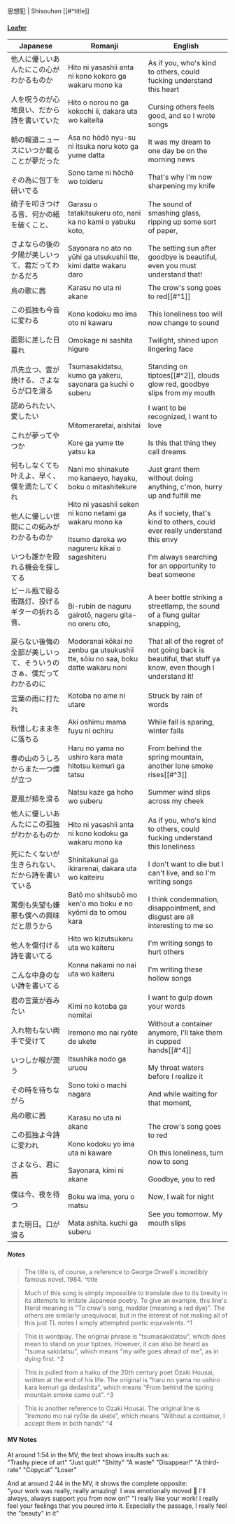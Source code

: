 思想犯 | Shisouhan [[#^title]]
#### [Loafer](https://docs.google.com/document/d/153g_6DuZVsZOvDAfa7fE-LChko2vfdMZaPwZhAFByjc)

| Japanese                                                                                                                     | Romanji                                                                                                                                                                                                                                                                  | English                                                                                                                                                                                                                                                                                                             |
| ---------------------------------------------------------------------------------------------------------------------------- | ------------------------------------------------------------------------------------------------------------------------------------------------------------------------------------------------------------------------------------------------------------------------ | ------------------------------------------------------------------------------------------------------------------------------------------------------------------------------------------------------------------------------------------------------------------------------------------------------------------- |
| 他人に優しいあんたにこの心がわかるものか<br><br>人を呪うのが心地良い、だから詩を書いていた<br><br>朝の報道ニュースにいつか載ることが夢だった<br><br>その為に包丁を研いでる                            | Hito ni yasashii anta ni kono kokoro ga wakaru mono ka<br><br>Hito o norou no ga kokochi ii, dakara uta wo kaiteita<br><br>Asa no hōdō nyu-su ni itsuka noru koto ga yume datta<br><br>Sono tame ni hōchō wo toideru                                                     | As if you, who's kind to others, could fucking understand this heart<br><br>Cursing others feels good, and so I wrote songs<br><br>It was my dream to one day be on the morning news<br><br>That's why I'm now sharpening my knife                                                                                  |
| 硝子を叩きつける音、何かの紙を破くこと、<br><br>さよならの後の夕陽が美しいって、君だってわかるだろ                                                                        | Garasu o tatakitsukeru oto, nani ka no kami o yabuku koto,<br><br>Sayonara no ato no yūhi ga utsukushii tte, kimi datte wakaru daro                                                                                                                                      | The sound of smashing glass, ripping up some sort of paper,<br><br>The setting sun after goodbye is beautiful, even you must understand that!                                                                                                                                                                       |
| 烏の歌に茜<br><br>この孤独も今音に変わる<br><br>面影に差した日暮れ<br><br>爪先立つ、雲が焼ける、さよならが口を滑る                                                        | Karasu no uta ni akane<br><br>Kono kodoku mo ima oto ni kawaru<br><br>Omokage ni sashita higure<br><br>Tsumasakidatsu, kumo ga yakeru, sayonara ga kuchi o suberu                                                                                                        | The crow's song goes to red[[#^1]]<br><br>This loneliness too will now change to sound<br><br>Twilight, shined upon lingering face<br><br>Standing on tiptoes[[#^2]], clouds glow red, goodbye slips from my mouth                                                                                                  |
| 認められたい、愛したい<br><br>これが夢ってやつか<br><br>何もしなくても叶えよ、早く、僕を満たしてくれ<br><br>他人に優しい世間にこの妬みがわかるものか<br><br>いつも誰かを殴れる機会を探してる               | Mitomeraretai, aishitai<br><br>Kore ga yume tte yatsu ka<br><br>Nani mo shinakute mo kanaeyo, hayaku, boku o mitashitekure<br><br>Hito ni yasashii seken ni kono netami ga wakaru mono ka<br><br>Itsumo dareka wo nagureru kikai o sagashiteru                           | I want to be recognized, I want to love<br><br>Is this that thing they call dreams<br><br>Just grant them without doing anything, c'mon, hurry up and fulfill me<br><br>As if society, that's kind to others, could ever really understand this envy<br><br>I'm always searching for an opportunity to beat someone |
| ビール瓶で殴る街路灯、投げるギターの折れる音、<br><br>戻らない後悔の全部が美しいって、そういうのさぁ、僕だってわかるのに                                                             | Bi-rubin de naguru gairotō, nageru gita- no oreru oto,<br><br>Modoranai kōkai no zenbu ga utsukushii tte, sōiu no saa, boku datte wakaru noni                                                                                                                            | A beer bottle striking a streetlamp, the sound of a flung guitar snapping,<br><br>That all of the regret of not going back is beautiful, that stuff ya know, even though I understand it!                                                                                                                           |
| 言葉の雨に打たれ<br><br>秋惜しむまま冬に落ちる<br><br>春の山のうしろからまた一つ煙が立つ<br><br>夏風が頬を滑る                                                          | Kotoba no ame ni utare<br><br>Aki oshimu mama fuyu ni ochiru<br><br>Haru no yama no ushiro kara mata hitotsu kemuri ga tatsu<br><br>Natsu kaze ga hoho wo suberu                                                                                                         | Struck by rain of words<br><br>While fall is sparing, winter falls<br><br>From behind the spring mountain, another lone smoke rises[[#^3]]<br><br>Summer wind slips across my cheek                                                                                                                                 |
| 他人に優しいあんたにこの孤独がわかるものか<br><br>死にたくないが生きられない、だから詩を書いている<br><br>罵倒も失望も嫌悪も僕への興味だと思うから<br><br>他人を傷付ける詩を書いてる<br><br>こんな中身のない詩を書いてる | Hito ni yasashii anta ni kono kodoku ga wakaru mono ka<br><br>Shinitakunai ga ikirarenai, dakara uta wo kaiteiru<br><br>Batō mo shitsubō mo ken'o mo boku e no kyōmi da to omou kara<br><br>Hito wo kizutsukeru uta wo kaiteru<br><br>Konna nakami no nai uta wo kaiteru | As if you, who's kind to others, could fucking understand this loneliness<br><br>I don't want to die but I can't live, and so I'm writing songs<br><br>I think condemnation, disappointment, and disgust are all interesting to me so<br><br>I'm writing songs to hurt others<br><br>I'm writing these hollow songs |
| 君の言葉が呑みたい<br><br>入れ物もない両手で受けて<br><br>いつしか喉が潤う<br><br>その時を待ちながら                                                               | Kimi no kotoba ga nomitai<br><br>Iremono mo nai ryōte de ukete<br><br>Itsushika nodo ga uruou<br><br>Sono toki o machi nagara                                                                                                                                            | I want to gulp down your words<br><br>Without a container anymore, I'll take them in cupped hands[[#^4]]<br><br>My throat waters before I realize it<br><br>And while waiting for that moment,                                                                                                                      |
| 烏の歌に茜<br><br>この孤独よ今詩に変われ<br><br>さよなら、君に茜<br><br>僕は今、夜を待つ<br><br>また明日。口が滑る                                                    | Karasu no uta ni akane<br><br>Kono kodoku yo ima uta ni kaware<br><br>Sayonara, kimi ni akane<br><br>Boku wa ima, yoru o matsu<br><br>Mata ashita. kuchi ga suberu                                                                                                       | The crow's song goes to red<br><br>Oh this loneliness, turn now to song<br><br>Goodbye, you to red<br><br>Now, I wait for night<br><br>See you tomorrow. My mouth slips                                                                                                                                             |
##### Notes
>The title is, of course, a reference to George Orwell's incredibly famous novel, 1984. ^title

>Much of this song is simply impossible to translate due to its brevity in its attempts to imitate Japanese poetry. To give an example, this line's literal meaning is "To crow's song, madder (meaning a red dye)". The others are similarly unequivocal, but in the interest of not making all of this just TL notes I simply attempted poetic equivalents. ^1

>This is wordplay. The original phrase is "tsumasakidatsu", which does mean to stand on your tiptoes. However, it can also be heard as "tsuma sakidatsu", which means "my wife goes ahead of me", as in dying first. ^2

>This is pulled from a haiku of the 20th century poet Ozaki Housai, written at the end of his life. The original is "haru no yama no ushiro kara kemuri ga dedashita", which means "From behind the spring mountain smoke came out". ^3

>This is another reference to Ozaki Housai. The original line is “Iremono mo nai ryōte de ukete”, which means “Without a container, I accept them in both hands” ^4

#### MV Notes
At around 1:54 in the MV, the text shows insults such as:  
"Trashy piece of art"
"Just quit!"
"Shitty"
"A waste"
"Disappear!"
"A third-rate"
"Copycat"
"Loser"  
  
And at around 2:44 in the MV, it shows the complete opposite:  
"your work was really, really amazing! 
I was emotionally moved 🥰
I'll always, always support you from now on!"
"I really like your work! I really feel your feelings that you poured into it. Especially the passage, I really feel the "beauty" in it"